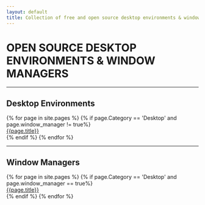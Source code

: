 ```yaml
--- 
layout: default
title: Collection of free and open source desktop environments & window managers.
---
```

<div class="desktop">
    <h1>OPEN SOURCE DESKTOP ENVIRONMENTS & WINDOW MANAGERS</h1>
    <hr>
    <h2>Desktop Environments</h2>
    <div class="row">
        {% for page in site.pages %}
            {% if page.Category == 'Desktop' and page.window_manager != true%}
                <div class="col-md-3 col-sm-6">
                    <a href="{{page.url}}">{{page.title}}</a>
                </div>
            {% endif %}
        {% endfor %}
    </div>
    <hr>
    <h2>Window Managers</h2>
    <div class="row">
        {% for page in site.pages %}
            {% if page.Category == 'Desktop' and page.window_manager == true%}
                <div class="col-md-3 col-sm-6">
                    <a href="{{page.url}}">{{page.title}}</a>
                </div>
            {% endif %}
        {% endfor %}
    </div>
</div>